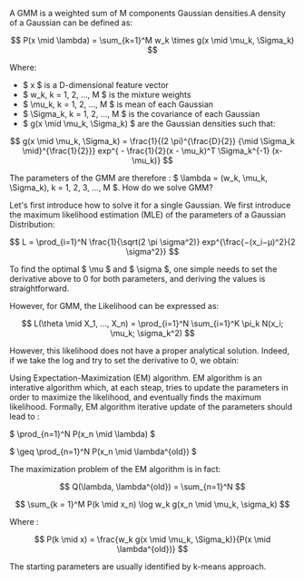A GMM is a weighted sum of M components Gaussian densities.A density of a Gaussian can be defined as:

$$ P(x \mid \lambda) = \sum_{k=1}^M w_k \times g(x \mid \mu_k, \Sigma_k) $$

Where:
- $ x $ is a D-dimensional feature vector
- $ w_k, k = 1, 2, ..., M $ is the mixture weights
- $ \mu_k, k = 1, 2, ..., M $ is mean of each Gaussian
- $ \Sigma_k, k = 1, 2, ..., M $ is the covariance of each Gaussian
- $ g(x \mid \mu_k, \Sigma_k) $ are the Gaussian densities such that:

$$ g(x \mid \mu_k, \Sigma_k) = \frac{1}{(2 \pi)^{\frac{D}{2}} {\mid \Sigma_k \mid}^{\frac{1}{2}}} exp^{ - \frac{1}{2}(x - \mu_k)^T \Sigma_k^{-1} (x-\mu_k)} $$

The parameters of the GMM are therefore : $ \lambda = (w_k, \mu_k, \Sigma_k), k = 1, 2, 3, ..., M $. How do we solve GMM? 

Let's first introduce how to solve it for a single Gaussian. We first introduce the maximum likelihood estimation (MLE) of the parameters of a Gaussian Distribution:

$$ L = \prod_{i=1}^N \frac{1}{\sqrt(2 \pi \sigma^2)} exp^{\frac{−(x_i−μ)^2}{2 \sigma^2}} $$

To find the optimal $ \mu $ and $ \sigma $, one simple needs to set the derivative above to 0 for both parameters, and deriving the values is straightforward.

However, for GMM, the Likelihood can be expressed as:

$$ L(\theta \mid X_1, ..., X_n) = \prod_{i=1}^N \sum_{i=1}^K \pi_k N(x_i; \mu_k; \sigma_k^2) $$

However, this likelihood does not have a proper analytical solution. Indeed, if we take the log and try to set the derivative to 0, we obtain:




Using Expectation-Maximization (EM) algorithm. EM algorithm is an interative algorithm which, at each steap, tries to update the parameters in order to maximize the likelihood, and eventually finds the maximum likelihood. Formally, EM algorithm iterative update of the parameters should lead to :

$ \prod_{n=1}^N P(x_n \mid \lambda) $ 

$ \geq \prod_{n=1}^N P(x_n \mid \lambda^{old}) $

The maximization problem of the EM algorithm is in fact:

$$ Q(\lambda, \lambda^{old}) = \sum_{n=1}^N $$

$$ \sum_{k = 1}^M P(k \mid x_n) \log w_k g(x_n \mid \mu_k, \sigma_k) $$

Where :

$$ P(k \mid x) = \frac{w_k g(x \mid \mu_k, \Sigma_k)}{P(x \mid \lambda^{old})} $$

The starting parameters are usually identified by k-means approach.
